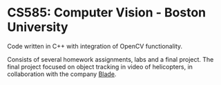# CS585: Computer Vision - Boston University

Code written in C++ with integration of OpenCV functionality.

Consists of several homework assignments, labs and a final project. 
The final project focused on object tracking in video of helicopters, 
in collaboration with the company [Blade](https://www.blade.com/).

